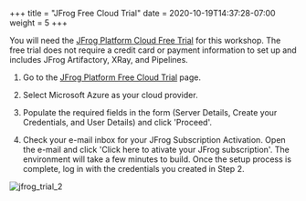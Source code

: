 +++
title = "JFrog Free Cloud Trial"
date =  2020-10-19T14:37:28-07:00
weight = 5
+++

You will need the [JFrog Platform Cloud Free Trial](https://jfrog.com/artifactory/start-free/#saas) for this workshop. The free trial does not require a credit card or payment information to set up and includes JFrog Artifactory, XRay, and Pipelines.

1. Go to the [JFrog Platform Free Cloud Trial](https://jfrog.com/artifactory/start-free/#saas) page.

2. Select Microsoft Azure as your cloud provider.

3. Populate the required fields in the form (Server Details, Create your Credentials, and User Details) and click 'Proceed'.

4. Check your e-mail inbox for your JFrog Subscription Activation. Open the e-mail and click 'Click here to ativate your JFrog subscription'. The environment will take a few minutes to build. Once the setup process is complete, log in with the credentials you created in Step 2.

![jfrog_trial_2](/images/jfrog_trial_2.png)

